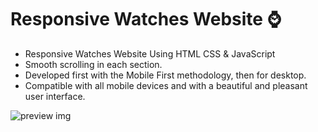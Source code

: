 # Responsive Watches Website ⌚

- Responsive Watches Website Using HTML CSS & JavaScript
- Smooth scrolling in each section.
- Developed first with the Mobile First methodology, then for desktop.
- Compatible with all mobile devices and with a beautiful and pleasant user interface.

![preview img](/preview.png)
